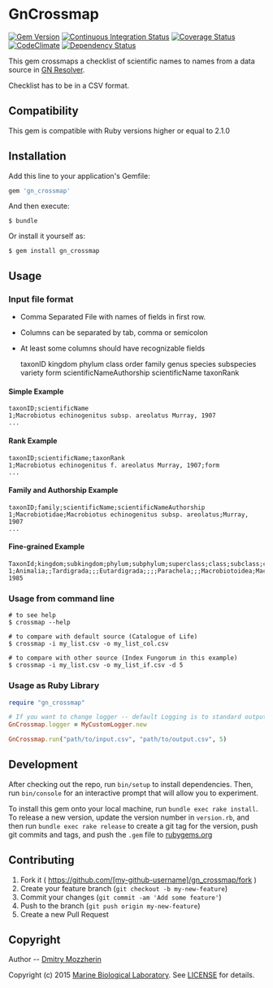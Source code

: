 # GnCrossmap
[![Gem Version][gem_badge]][gem_link]
[![Continuous Integration Status][ci_badge]][ci_link]
[![Coverage Status][cov_badge]][cov_link]
[![CodeClimate][code_badge]][code_link]
[![Dependency Status][dep_badge]][dep_link]

This gem crossmaps a checklist of scientific names to names from a data source
in [GN Resolver][resolver].

Checklist has to be in a CSV format.

Compatibility
-------------

This gem is compatible with Ruby versions higher or equal to 2.1.0

Installation
------------

Add this line to your application's Gemfile:

```ruby
gem 'gn_crossmap'
```

And then execute:

    $ bundle

Or install it yourself as:

    $ gem install gn_crossmap

Usage
-----

### Input file format

- Comma Separated File with names of fields in first row.
- Columns can be separated by tab, comma or semicolon
- At least some columns should have recognizable fields

    taxonID kingdom phylum class order family genus species
    subspecies variety form scientificNameAuthorship scientificName
    taxonRank

#### Simple Example

    taxonID;scientificName
    1;Macrobiotus echinogenitus subsp. areolatus Murray, 1907
    ...

#### Rank Example

    taxonID;scientificName;taxonRank
    1;Macrobiotus echinogenitus f. areolatus Murray, 1907;form
    ...

#### Family and Authorship Example

    taxonID;family;scientificName;scientificNameAuthorship
    1;Macrobiotidae;Macrobiotus echinogenitus subsp. areolatus;Murray, 1907
    ...

#### Fine-grained Example

    TaxonId;kingdom;subkingdom;phylum;subphylum;superclass;class;subclass;cohort;superorder;order;suborder;infraorder;superfamily;family;subfamily;tribe;subtribe;genus;subgenus;section;species;subspecies;variety;form;ScientificNameAuthorship
    1;Animalia;;Tardigrada;;;Eutardigrada;;;;Parachela;;;Macrobiotoidea;Macrobiotidae;;;;Macrobiotus;;;harmsworthi;obscurus;;;Dastych, 1985

### Usage from command line

    # to see help
    $ crossmap --help

    # to compare with default source (Catalogue of Life)
    $ crossmap -i my_list.csv -o my_list_col.csv

    # to compare with other source (Index Fungorum in this example)
    $ crossmap -i my_list.csv -o my_list_if.csv -d 5

### Usage as Ruby Library

```ruby
require "gn_crossmap"

# If you want to change logger -- default Logging is to standard output
GnCrossmap.logger = MyCustomLogger.new

GnCrossmap.run("path/to/input.csv", "path/to/output.csv", 5)
```

Development
-----------

After checking out the repo, run `bin/setup` to install dependencies. Then, run
`bin/console` for an interactive prompt that will allow you to experiment.

To install this gem onto your local machine, run `bundle exec rake install`. To
release a new version, update the version number in `version.rb`, and then run
`bundle exec rake release` to create a git tag for the version, push git
commits and tags, and push the `.gem` file to
[rubygems.org][rubygems]

Contributing
------------

1. Fork it ( https://github.com/[my-github-username]/gn_crossmap/fork )
2. Create your feature branch (`git checkout -b my-new-feature`)
3. Commit your changes (`git commit -am 'Add some feature'`)
4. Push to the branch (`git push origin my-new-feature`)
5. Create a new Pull Request

Copyright
---------

Author -- [Dmitry Mozzherin][dimus]

Copyright (c) 2015 [Marine Biological Laboratory][mbl].
See [LICENSE][license] for details.

[gem_badge]: https://badge.fury.io/rb/gn_crossmap.png
[gem_link]: http://badge.fury.io/rb/gn_crossmap
[ci_badge]: https://secure.travis-ci.org/GlobalNamesArchitecture/gn_crossmap.png
[ci_link]: http://travis-ci.org/GlobalNamesArchitecture/gn_crossmap
[cov_badge]: https://coveralls.io/repos/GlobalNamesArchitecture/gn_crossmap/badge.png?branch=master
[cov_link]: https://coveralls.io/r/GlobalNamesArchitecture/gn_crossmap?branch=master
[code_badge]: https://codeclimate.com/github/GlobalNamesArchitecture/gn_crossmap.png
[code_link]: https://codeclimate.com/github/GlobalNamesArchitecture/gn_crossmap
[dep_badge]: https://gemnasium.com/GlobalNamesArchitecture/gn_crossmap.png
[dep_link]: https://gemnasium.com/GlobalNamesArchitecture/gn_crossmap
[resolver]: http://resolver.globalnames.org
[rubygems]: https://rubygems.org
[dimus]: https://github.com/dimus
[mbl]: http://mbl.edu
[license]: https://github.com/GlobalNamesArchitecture/gn_crossmap/blob/master/LICENSE
[terms]: http://rs.tdwg.org/dwc/terms
